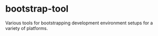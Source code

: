 # bootstrap-tool
Various tools for bootstrapping development environment setups for a variety of platforms.
